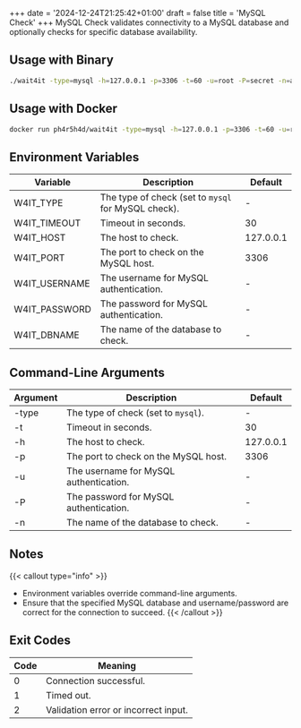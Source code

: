 +++
date = '2024-12-24T21:25:42+01:00'
draft = false
title = 'MySQL Check'
+++
MySQL Check validates connectivity to a MySQL database and optionally checks for specific database availability.

## Usage with Binary
```bash
./wait4it -type=mysql -h=127.0.0.1 -p=3306 -t=60 -u=root -P=secret -n=app
```

## Usage with Docker
```bash
docker run ph4r5h4d/wait4it -type=mysql -h=127.0.0.1 -p=3306 -t=60 -u=root -P=secret -n=app
```

## Environment Variables

| Variable     | Description                                                               | Default   |
|--------------|---------------------------------------------------------------------------|-----------|
| W4IT_TYPE    | The type of check (set to `mysql` for MySQL check).                       | -         |
| W4IT_TIMEOUT | Timeout in seconds.                                                      | 30        |
| W4IT_HOST    | The host to check.                                                       | 127.0.0.1 |
| W4IT_PORT    | The port to check on the MySQL host.                                      | 3306      |
| W4IT_USERNAME| The username for MySQL authentication.                                    | -         |
| W4IT_PASSWORD| The password for MySQL authentication.                                    | -         |
| W4IT_DBNAME  | The name of the database to check.                                        | -         |

## Command-Line Arguments

| Argument      | Description                                                               | Default   |
|---------------|---------------------------------------------------------------------------|-----------|
| -type         | The type of check (set to `mysql`).                                       | -         |
| -t            | Timeout in seconds.                                                      | 30        |
| -h            | The host to check.                                                       | 127.0.0.1 |
| -p            | The port to check on the MySQL host.                                      | 3306      |
| -u            | The username for MySQL authentication.                                    | -         |
| -P            | The password for MySQL authentication.                                    | -         |
| -n            | The name of the database to check.                                        | -         |

## Notes
{{< callout type="info" >}}
- Environment variables override command-line arguments.
- Ensure that the specified MySQL database and username/password are correct for the connection to succeed.
{{< /callout >}}

## Exit Codes
| Code | Meaning                            |
|------|------------------------------------|
| 0    | Connection successful.            |
| 1    | Timed out.                         |
| 2    | Validation error or incorrect input.
